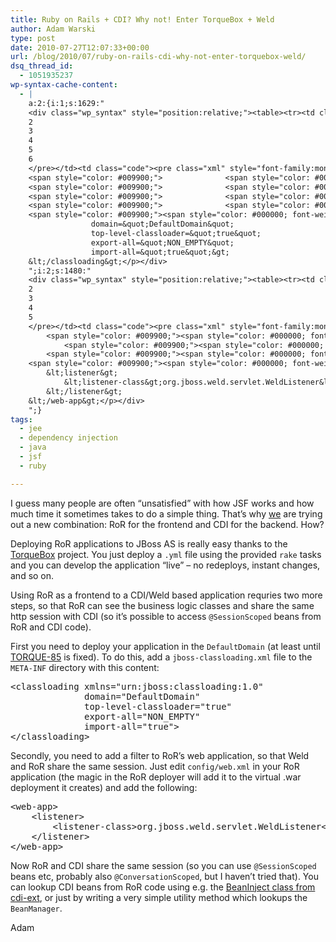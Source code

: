 ```yaml
---
title: Ruby on Rails + CDI? Why not! Enter TorqueBox + Weld
author: Adam Warski
type: post
date: 2010-07-27T12:07:33+00:00
url: /blog/2010/07/ruby-on-rails-cdi-why-not-enter-torquebox-weld/
dsq_thread_id:
  - 1051935237
wp-syntax-cache-content:
  - |
    a:2:{i:1;s:1629:"
    <div class="wp_syntax" style="position:relative;"><table><tr><td class="line_numbers"><pre>1
    2
    3
    4
    5
    6
    </pre></td><td class="code"><pre class="xml" style="font-family:monospace;"><span style="color: #009900;"><span style="color: #000000; font-weight: bold;">&lt;classloading</span> <span style="color: #000066;">xmlns</span>=<span style="color: #ff0000;">&quot;urn:jboss:classloading:1.0&quot;</span></span>
    <span style="color: #009900;">              <span style="color: #000066;">domain</span>=<span style="color: #ff0000;">&quot;DefaultDomain&quot;</span></span>
    <span style="color: #009900;">              <span style="color: #000066;">top-level-classloader</span>=<span style="color: #ff0000;">&quot;true&quot;</span></span>
    <span style="color: #009900;">              <span style="color: #000066;">export-all</span>=<span style="color: #ff0000;">&quot;NON_EMPTY&quot;</span></span>
    <span style="color: #009900;">              <span style="color: #000066;">import-all</span>=<span style="color: #ff0000;">&quot;true&quot;</span><span style="color: #000000; font-weight: bold;">&gt;</span></span>
    <span style="color: #009900;"><span style="color: #000000; font-weight: bold;">&lt;/classloading<span style="color: #000000; font-weight: bold;">&gt;</span></span></span></pre></td></tr></table><p class="theCode" style="display:none;">&lt;classloading xmlns=&quot;urn:jboss:classloading:1.0&quot;
                  domain=&quot;DefaultDomain&quot;
                  top-level-classloader=&quot;true&quot;
                  export-all=&quot;NON_EMPTY&quot;
                  import-all=&quot;true&quot;&gt;
    &lt;/classloading&gt;</p></div>
    ";i:2;s:1480:"
    <div class="wp_syntax" style="position:relative;"><table><tr><td class="line_numbers"><pre>1
    2
    3
    4
    5
    </pre></td><td class="code"><pre class="xml" style="font-family:monospace;"><span style="color: #009900;"><span style="color: #000000; font-weight: bold;">&lt;web-app<span style="color: #000000; font-weight: bold;">&gt;</span></span></span>
        <span style="color: #009900;"><span style="color: #000000; font-weight: bold;">&lt;listener<span style="color: #000000; font-weight: bold;">&gt;</span></span></span>
            <span style="color: #009900;"><span style="color: #000000; font-weight: bold;">&lt;listener-class<span style="color: #000000; font-weight: bold;">&gt;</span></span></span>org.jboss.weld.servlet.WeldListener<span style="color: #009900;"><span style="color: #000000; font-weight: bold;">&lt;/listener-class<span style="color: #000000; font-weight: bold;">&gt;</span></span></span>
        <span style="color: #009900;"><span style="color: #000000; font-weight: bold;">&lt;/listener<span style="color: #000000; font-weight: bold;">&gt;</span></span></span>
    <span style="color: #009900;"><span style="color: #000000; font-weight: bold;">&lt;/web-app<span style="color: #000000; font-weight: bold;">&gt;</span></span></span></pre></td></tr></table><p class="theCode" style="display:none;">&lt;web-app&gt;
        &lt;listener&gt;
            &lt;listener-class&gt;org.jboss.weld.servlet.WeldListener&lt;/listener-class&gt;
        &lt;/listener&gt;
    &lt;/web-app&gt;</p></div>
    ";}
tags:
  - jee
  - dependency injection
  - java
  - jsf
  - ruby

---
```

I guess many people are often &#8220;unsatisfied&#8221; with how JSF works and how much time it sometimes takes to do a simple thing. That&#8217;s why [we][1] are trying out a new combination: RoR for the frontend and CDI for the backend. How?

Deploying RoR applications to JBoss AS is really easy thanks to the [TorqueBox][2] project. You just deploy a `.yml` file using the provided `rake` tasks and you can develop the application &#8220;live&#8221; &#8211; no redeploys, instant changes, and so on.

Using RoR as a frontend to a CDI/Weld based application requries two more steps, so that RoR can see the business logic classes and share the same http session with CDI (so it&#8217;s possible to access `@SessionScoped` beans from RoR and CDI code). 

First you need to deploy your application in the `DefaultDomain` (at least until [TORQUE-85][3] is fixed). To do this, add a `jboss-classloading.xml` file to the `META-INF` directory with this content:

<pre lang="xml" line="1">&lt;classloading xmlns="urn:jboss:classloading:1.0"
              domain="DefaultDomain"
              top-level-classloader="true"
              export-all="NON_EMPTY"
              import-all="true">
&lt;/classloading>
</pre>

Secondly, you need to add a filter to RoR&#8217;s web application, so that Weld and RoR share the same session. Just edit `config/web.xml` in your RoR application (the magic in the RoR deployer will add it to the virtual .war deployment it creates) and add the following:

<pre lang="xml" line="1">&lt;web-app>
    &lt;listener>
        &lt;listener-class>org.jboss.weld.servlet.WeldListener&lt;/listener-class>
    &lt;/listener>
&lt;/web-app>
</pre>

Now RoR and CDI share the same session (so you can use `@SessionScoped` beans etc, probably also `@ConversationScoped`, but I haven&#8217;t tried that). You can lookup CDI beans from RoR code using e.g. the [BeanInject class from cdi-ext][4], or just by writing a very simple utility method which lookups the `BeanManager`.

Adam

 [1]: http://www.softwaremill.eu
 [2]: http://www.torquebox.com/
 [3]: https://jira.jboss.org/browse/TORQUE-85
 [4]: http://github.com/adamw/cdiext
